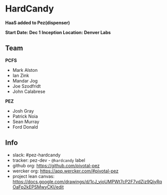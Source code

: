 # HardCandy

**HaaS added to Pez(dispenser)**

**Start Date: Dec 1**
**Inception Location: Denver Labs**

## Team

**PCFS**
* Mark Alston
* Ian Zink
* Mandar Jog
* Joe Szodfridt
* John Calabrese

**PEZ**
* Josh Gray
* Patrick Noia
* Sean Murray
* Ford Donald


## Info

* slack: #pez-hardcandy
* tracker: pez-dev - `@hardcandy` label
* github org: https://github.com/pivotal-pez
* wercker org: https://app.wercker.com/#pivotal-pez
* project lean canvas: https://docs.google.com/drawings/d/1cJ_vjoUMPWt7cP2F7vdZiz9QjyRqOaFp2kEPSMwyCKI/edit
